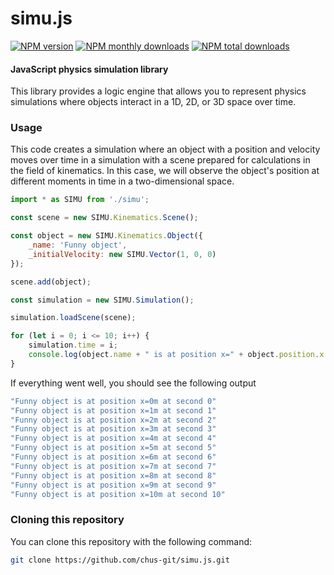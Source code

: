 # simu.js

[![NPM version](https://img.shields.io/npm/v/simu.svg?style=flat)](https://www.npmjs.com/package/simu) [![NPM monthly downloads](https://img.shields.io/npm/dm/simu.svg?style=flat)](https://npmjs.org/package/simu) [![NPM total downloads](https://img.shields.io/npm/dt/simu.svg?style=flat)](https://npmjs.org/package/simu)

#### JavaScript physics simulation library

This library provides a logic engine that allows you to represent physics simulations where objects interact in a 1D, 2D, or 3D space over time.

### Usage

This code creates a simulation where an object with a position and velocity moves over time in a simulation with a scene prepared for calculations in the field of kinematics. In this case, we will observe the object's position at different moments in time in a two-dimensional space.

```javascript
import * as SIMU from './simu';

const scene = new SIMU.Kinematics.Scene();

const object = new SIMU.Kinematics.Object({
    _name: 'Funny object',
    _initialVelocity: new SIMU.Vector(1, 0, 0)
});

scene.add(object);

const simulation = new SIMU.Simulation();

simulation.loadScene(scene);

for (let i = 0; i <= 10; i++) {
    simulation.time = i;
    console.log(object.name + " is at position x=" + object.position.x + "m at second " + simulation.time);
}

```

If everything went well, you should see the following output

```bash
"Funny object is at position x=0m at second 0"
"Funny object is at position x=1m at second 1"
"Funny object is at position x=2m at second 2"
"Funny object is at position x=3m at second 3"
"Funny object is at position x=4m at second 4"
"Funny object is at position x=5m at second 5"
"Funny object is at position x=6m at second 6"
"Funny object is at position x=7m at second 7"
"Funny object is at position x=8m at second 8"
"Funny object is at position x=9m at second 9"
"Funny object is at position x=10m at second 10"
```

### Cloning this repository

You can clone this repository with the following command:

```sh
git clone https://github.com/chus-git/simu.js.git
```